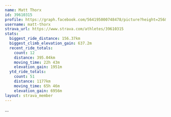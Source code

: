 ```yaml
---
name: Matt Thorx
id: 39610315
profile: https://graph.facebook.com/564195000748478/picture?height=256&width=256
username: matt-thorx
strava_url: https://www.strava.com/athletes/39610315
stats:
  biggest_ride_distance: 156.37km
  biggest_climb_elevation_gain: 637.2m
  recent_ride_totals:
    count: 12
    distance: 395.04km
    moving_time: 22h 43m
    elevation_gain: 1951m
  ytd_ride_totals:
    count: 51
    distance: 1177km
    moving_time: 65h 46m
    elevation_gain: 6956m
layout: strava_member
--- 
```

...
